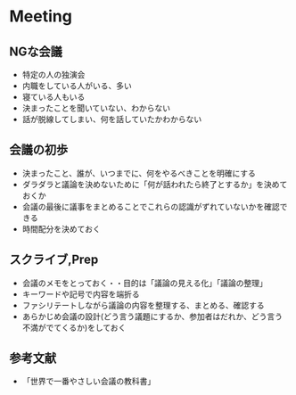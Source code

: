 # Meeting

## NGな会議
- 特定の人の独演会
- 内職をしている人がいる、多い
- 寝ている人もいる
- 決まったことを聞いていない、わからない
- 話が脱線してしまい、何を話していたかわからない

## 会議の初歩
- 決まったこと、誰が、いつまでに、何をやるべきことを明確にする
- ダラダラと議論を決めないために「何が話われたら終了とするか」を決めておくか
- 会議の最後に議事をまとめることでこれらの認識がずれていないかを確認できる
- 時間配分を決めておく

## スクライブ,Prep
- 会議のメモをとっておく・・目的は「議論の見える化」「議論の整理」
- キーワードや記号で内容を端折る
- ファシリテートしながら議論の内容を整理する、まとめる、確認する
- あらかじめ会議の設計(どう言う議題にするか、参加者はだれか、どう言う不満がでてくるか)をしておく


## 参考文献
- 「世界で一番やさしい会議の教科書」
